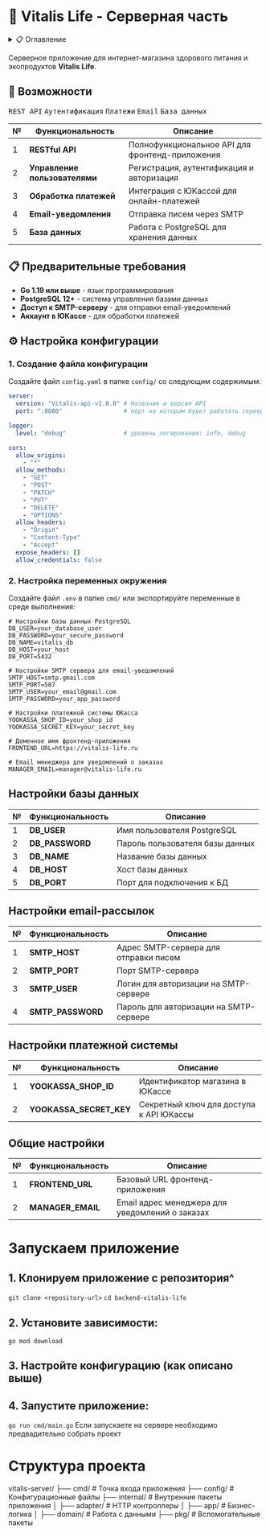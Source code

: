 # 🌿 Vitalis Life - Серверная часть

<details>
<summary>📋 Оглавление</summary>

- [🚀 Возможности](#-возможности)
- [📋 Предварительные требования](#-предварительные-требования)
- [⚙️ Настройка конфигурации](#️-настройка-конфигурации)
  - [1. Создание файла конфигурации](#1-создание-файла-конфигурации)
  - [2. Настройка переменных окружения](#2-настройка-переменных-окружения)
- [🔧 Описание параметров окружения](#-описание-параметров-окружения)
  - [🗄️ Настройки базы данных](#️-настройки-базы-данных)
  - [📧 Настройки email-рассылок](#-настройки-email-рассылок)
  - [💳 Настройки платежной системы](#-настройки-платежной-системы)
  - [🌐 Общие настройки](#-общие-настройки)
- [🚀 Запуск приложения](#-запуск-приложения)
- [📁 Структура проекта](#-структура-проекта)
- [📄 Лицензия](#-лицензия)

</details>

Серверное приложение для интернет-магазина здорового питания и экопродуктов **Vitalis Life**.

## 🚀 Возможности

<kbd>REST API</kbd> <kbd>Аутентификация</kbd> <kbd>Платежи</kbd> <kbd>Email</kbd> <kbd>База данных</kbd>

| № | Функциональность | Описание |
|---|------------------|----------|
| 1 | **RESTful API** | Полнофункциональное API для фронтенд-приложения |
| 2 | **Управление пользователями** | Регистрация, аутентификация и авторизация |
| 3 | **Обработка платежей** | Интеграция с ЮКассой для онлайн-платежей |
| 4 | **Email-уведомления** | Отправка писем через SMTP |
| 5 | **База данных** | Работа с PostgreSQL для хранения данных |

## 📋 Предварительные требования

- **Go 1.19 или выше** - язык программирования
- **PostgreSQL 12+** - система управления базами данных
- **Доступ к SMTP-серверу** - для отправки email-уведомлений
- **Аккаунт в ЮКассе** - для обработки платежей

## ⚙️ Настройка конфигурации

### 1. Создание файла конфигурации

Создайте файл `config.yaml` в папке `config/` со следующим содержимым:

```yaml
server:
  version: "Vitalis-api-v1.0.0" # Название и версия API
  port: ":8080"                 # порт на котором будет работать сервер

logger:
  level: "debug"                # уровень логирования: info, debug

cors:
  allow_origins:
    - "*"
  allow_methods:
    - "GET"
    - "POST"
    - "PATCH"
    - "PUT"
    - "DELETE"
    - "OPTIONS"
  allow_headers:
    - "Origin"
    - "Content-Type"
    - "Accept"
  expose_headers: []
  allow_credentials: false
```

### 2. Настройка переменных окружения
Создайте файл `.env` в папке `cmd/` или экспортируйте переменные в среде выполнения:

```env
# Настройки базы данных PostgreSQL
DB_USER=your_database_user
DB_PASSWORD=your_secure_password
DB_NAME=vitalis_db
DB_HOST=your_host
DB_PORT=5432

# Настройки SMTP сервера для email-уведомлений
SMTP_HOST=smtp.gmail.com
SMTP_PORT=587
SMTP_USER=your_email@gmail.com
SMTP_PASSWORD=your_app_password

# Настройки платежной системы ЮКасса
YOOKASSA_SHOP_ID=your_shop_id
YOOKASSA_SECRET_KEY=your_secret_key

# Доменное имя фронтенд-приложения
FRONTEND_URL=https://vitalis-life.ru

# Email менеджера для уведомлений о заказах
MANAGER_EMAIL=manager@vitalis-life.ru
```

## Настройки базы данных
| № | Функциональность | Описание |
|---|------------------|----------|
| 1 | **DB_USER** | Имя пользователя PostgreSQL |
| 2 | **DB_PASSWORD** | Пароль пользователя базы данных	 |
| 3 | **DB_NAME** | Название базы данных |
| 4 | **DB_HOST** | Хост базы данных |
| 5 | **DB_PORT** | Порт для подключения к БД |

## Настройки email-рассылок
| № | Функциональность | Описание |
|---|------------------|----------|
| 1 | **SMTP_HOST** | Адрес SMTP-сервера для отправки писем |
| 2 | **SMTP_PORT** | Порт SMTP-сервера	 |
| 3 | **SMTP_USER** | Логин для авторизации на SMTP-сервере	 |
| 4 | **SMTP_PASSWORD** | Пароль для авторизации на SMTP-сервере |

## Настройки платежной системы
| № | Функциональность | Описание |
|---|------------------|----------|
| 1 | **YOOKASSA_SHOP_ID** | Идентификатор магазина в ЮКассе	 |
| 2 | **YOOKASSA_SECRET_KEY** | Секретный ключ для доступа к API ЮКассы |

## Общие настройки
| № | Функциональность | Описание |
|---|------------------|----------|
| 1 | **FRONTEND_URL** | Базовый URL фронтенд-приложения |
| 2 | **MANAGER_EMAIL** | Email адрес менеджера для уведомлений о заказах	|

# Запускаем приложение
## 1. Клонируем приложение с репозитория^
`git clone <repository-url>`
`cd backend-vitalis-life`

## 2. Установите зависимости:
`go mod download`

## 3. Настройте конфигурацию (как описано выше)

## 4. Запустите приложение:
`go run cmd/main.go`
Если запускаете на сервере необходимо предвадительно собрать проект

# Структура проекта

vitalis-server/
├── cmd/                 # Точка входа приложения
├── config/              # Конфигурационные файлы
├── internal/            # Внутренние пакеты приложения
│   ├── adapter/         # HTTP контроллеры
│   ├── app/             # Бизнес-логика
│   ├── domain/          # Работа с данными
├── pkg/                 # Вспомогательные пакеты
